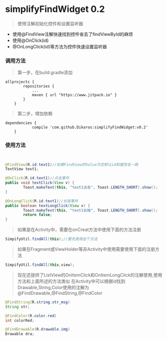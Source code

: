 # simplifyFindWidget 0.2
>使用注解初始化控件和设置监听器

* 使用@FindView注解快速找到控件省去了findViewById的麻烦
* 使用@OnClick(id)
* @OnLongClick(id)等方法为控件快速设置监听器

### 调用方法
> 第一步，在build.gradle添加

```
allprojects {
		repositories {
			...
			maven { url "https://www.jitpack.io" }
		}
	}
```

> 第二步，增加依赖

```
dependencies {
	        compile 'com.github.Dikaros:simplifyFindWidget:v0.2'
	}
```


### 使用方法

```java


@FindView(R.id.text1)//如果FindView的Value为空默认id和属性名一致
TextView text1;

@OnClick(R.id.text1)//点击事件
public void textClick(View v) {
        Toast.makeText(this, "text1点击", Toast.LENGTH_SHORT).show();
}

@OnLongClick(R.id.text1)//长按事件
public boolean textLongClick(View v) {
        Toast.makeText(this, "text1长按", Toast.LENGTH_SHORT).show();
        return false;
}


```
> 如果是在Activity中，需要在onCreat方法中使用下面的方法注册

```java
SimpifyUtil.findAll(this);//要先使用这个方法

```
> 如果在Fragment或ViewHolder等非Activity中使用需要使用下面的注册方法

```java
SimpifyUtil.findAll(this,view);
```

> 现在还提供了ListView的OnItemClick和OnItemLongClick的注解使用,使用方法和上面所述的方法类似
> 在Activity中可以根据id找到Drawable,String,Color使用的注解为@FindDrawable,@FindString,@FindColor

```java
@FindString(R.string.str_msg)
String str;

@FindColor(R.color.red)
int colorRed;

@FindDrawable(R.drawable.img)
Drawable dra;
```


